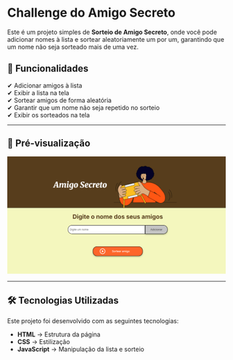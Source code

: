 # Challenge do Amigo Secreto

Este é um projeto simples de **Sorteio de Amigo Secreto**, onde você pode adicionar nomes à lista e sortear aleatoriamente um por um, garantindo que um nome não seja sorteado mais de uma vez.

## 🚀 Funcionalidades

✔ Adicionar amigos à lista  
✔ Exibir a lista na tela  
✔ Sortear amigos de forma aleatória  
✔ Garantir que um nome não seja repetido no sorteio  
✔ Exibir os sorteados na tela  

---

## 📸 **Pré-visualização**

![Imagem do projeto](assets/preview.png)

---

## 🛠 **Tecnologias Utilizadas**

Este projeto foi desenvolvido com as seguintes tecnologias:

- **HTML** → Estrutura da página  
- **CSS** → Estilização
- **JavaScript** → Manipulação da lista e sorteio  


